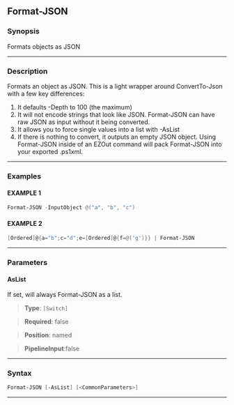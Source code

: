Format-JSON
-----------
### Synopsis
Formats objects as JSON

---
### Description

Formats an object as JSON.
This is a light wrapper around ConvertTo-Json with a few key differences:
1. It defaults -Depth to 100 (the maximum)
2. It will not encode strings that look like JSON.  Format-JSON can have raw JSON as input without it being converted.
3. It allows you to force single values into a list with -AsList
4. If there is nothing to convert, it outputs an empty JSON object.
Using Format-JSON inside of an EZOut command will pack Format-JSON into your exported .ps1xml.

---
### Examples
#### EXAMPLE 1
```PowerShell
Format-JSON -InputObject @("a", "b", "c")
```

#### EXAMPLE 2
```PowerShell
[Ordered]@{a="b";c="d";e=[Ordered]@{f=@('g')}} | Format-JSON
```

---
### Parameters
#### **AsList**

If set, will always Format-JSON as a list.



> **Type**: ```[Switch]```

> **Required**: false

> **Position**: named

> **PipelineInput**:false



---
### Syntax
```PowerShell
Format-JSON [-AsList] [<CommonParameters>]
```
---
